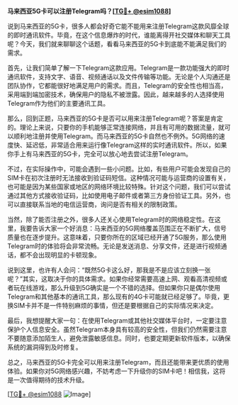 **马来西亚5G卡可以注册Telegram吗？[[TG💪+ @esim1088](https://t.me/s/esim1088)]**

说到马来西亚的5G卡，很多人都会好奇它能不能用来注册Telegram这款风靡全球的即时通讯软件。毕竟，在这个信息爆炸的时代，谁能离得开社交媒体和聊天工具呢？今天，我们就来聊聊这个话题，看看马来西亚的5G卡到底能不能满足我们的需求。

首先，让我们简单了解一下Telegram这款应用。Telegram是一款功能强大的即时通讯软件，支持文字、语音、视频通话以及文件传输等功能。无论是个人沟通还是团队协作，它都能很好地满足用户的需求。而且，Telegram的安全性也相当高，采用端到端加密技术，确保用户的隐私不被泄露。因此，越来越多的人选择使用Telegram作为他们的主要通讯工具。

那么，回到正题，马来西亚的5G卡是否可以用来注册Telegram呢？答案是肯定的。理论上来说，只要你的手机能够正常连接网络，并且有可用的数据流量，就可以顺利地注册并使用Telegram。而马来西亚的5G卡自然也不例外。5G网络的速度快、延迟低，非常适合用来运行像Telegram这样的实时通讯软件。所以，如果你手上有马来西亚的5G卡，完全可以放心地去尝试注册Telegram。

不过，在实际操作中，可能会遇到一些小问题。比如，有些用户可能会发现自己的SIM卡在初次注册时无法接收到验证码短信。这种情况可能与运营商的设置有关，也可能是因为某些国家或地区的网络环境比较特殊。针对这个问题，我们可以尝试通过其他方式接收验证码，比如使用电子邮件或者第三方身份验证工具。另外，也可以直接联系当地的电信运营商，询问是否有相关的限制政策。

当然，除了能否注册之外，很多人还关心使用Telegram时的网络稳定性。在这里，我要告诉大家一个好消息：马来西亚的5G网络覆盖范围正在不断扩大，信号质量也在逐步提升。这意味着，只要你所在的区域已经开通了5G服务，那么使用Telegram时的体验将会非常流畅。无论是发送消息、分享文件，还是进行视频通话，都不会出现明显的卡顿现象。

说到这里，也许有人会问：“既然5G卡这么好，那我是不是应该立刻换一张呢？”其实，这取决于你的具体需求。如果你经常需要高速上网、观看高清视频或者玩在线游戏，那么升级到5G确实是一个不错的选择。但如果你只是偶尔使用Telegram和其他基本的通讯工具，那么现有的4G卡可能就已经足够了。毕竟，更换SIM卡并不是一件特别麻烦的事情，但还是要根据自己的实际情况来决定。

最后，我想提醒大家一句：在使用Telegram或其他社交媒体平台时，一定要注意保护个人信息安全。虽然Telegram本身具有较高的安全性，但我们仍然需要注意不要随意添加陌生人，避免泄露敏感信息。同时，也要定期更新软件版本，以确保系统的漏洞得到及时修复。

总之，马来西亚的5G卡完全可以用来注册Telegram，而且还能带来更优质的使用体验。如果你对5G网络感兴趣，不妨考虑一下升级你的SIM卡吧！相信我，这将是一次值得期待的技术升级。

[[TG💪+ @esim1088](https://t.me/s/esim1088) ![Image](https://i.postimg.cc/4NQfJmqS/Snipaste-2025-05-13-00-14-12.png)]